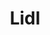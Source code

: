 ---
title: "Lidl"
url: /vitoria-gasteiz/lidl-gamarrako-atea-portal-de-gamarra/
shop: supermercado
---